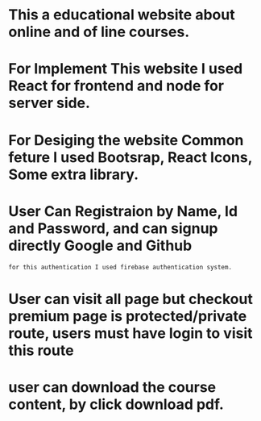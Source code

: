 # This a educational website about online and of line courses.
# For Implement This website I used React for frontend and node for server side.
# For Desiging the website Common feture I used Bootsrap, React Icons, Some extra library.
# User Can Registraion by Name, Id and Password, and can signup directly Google and Github 
    for this authentication I used firebase authentication system.

# User can visit all page but checkout premium page is protected/private route, users must have login to visit this    route
        
# user can download the course content, by click download pdf. 
